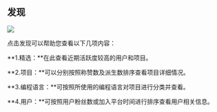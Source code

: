 ## 发现

![](/CSDN_Code/code_support/blob/master/images/FAQ_1_2_1.jpg)

点击发现可以帮助您查看以下几项内容：

**1.精选：**在此查看近期活跃度较高的用户和项目。

**2.项目：**可以分别按照称赞数及派生数排序查看项目详细情况。

**3.编程语言：**可按照所使用的编程语言对项目进行分类并查看。

**4.用户：**可按照用户粉丝数或加入平台时间进行排序查看用户相关信息。
